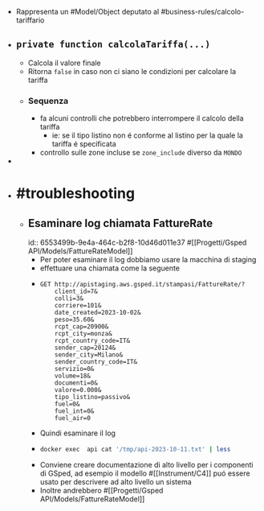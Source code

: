 - Rappresenta un #Model/Object deputato al #business-rules/calcolo-tariffario
- ## `private function calcolaTariffa(...)`
	- Calcola il valore finale
	- Ritorna `false` in caso non ci siano le condizioni per calcolare la tariffa
	- ### Sequenza
		- fa alcuni controlli che potrebbero interrompere il calcolo della tariffa
			- ie: se il tipo listino non é conforme al listino per la quale la tariffa é specificata
		- controllo sulle zone incluse se `zone_include` diverso da `MONDO`
-
- # #troubleshooting
	- ## Esaminare log chiamata FattureRate 
	  id:: 6553499b-9e4a-464c-b2f8-10d46d011e37
	  #[[Progetti/Gsped API/Models/FattureRateModel]]
		- Per poter esaminare il log dobbiamo usare la macchina di staging
		- effettuare una chiamata come la seguente
		- ```
		  GET http://apistaging.aws.gsped.it/stampasi/FattureRate/?
		      client_id=7&
		      colli=3&
		      corriere=101&
		      date_created=2023-10-02&
		      peso=35.60&
		      rcpt_cap=20900&
		      rcpt_city=monza&
		      rcpt_country_code=IT&
		      sender_cap=20124&
		      sender_city=Milano&
		      sender_country_code=IT&
		      servizio=0&
		      volume=18&
		      documenti=0&
		      valore=0.000&
		      tipo_listino=passivo&
		      fuel=0&
		      fuel_int=0&
		      fuel_air=0
		  ```
		- Quindi esaminare il log
		- ```bash
		  docker exec  api cat '/tmp/api-2023-10-11.txt' | less
		  ```
		- Conviene creare documentazione di alto livello per i componenti di GSped, ad esempio il modello #[[Instrument/C4]] puó essere usato per descrivere ad alto livello un sistema
		- Inoltre andrebbero #[[Progetti/Gsped API/Models/FattureRateModel]]